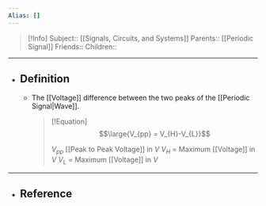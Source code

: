 ```yaml
---
Alias: []
---
```

> [!Info]
> Subject:: [[Signals, Circuits, and Systems]]
> Parents:: [[Periodic Signal]]
> Friends:: 
> Children:: 
---
- ## Definition
	- The [[Voltage]] difference between the two peaks of the [[Periodic Signal|Wave]].
	  > [!Equation]
	  > $$\large{V_{pp} = V_{H}-V_{L}}$$
	  > 
	  > $V_{pp}$ [[Peak to Peak Voltage]] in $V$
	  > $V_{H}$ = Maximum [[Voltage]] in $V$
	  > $V_{L}$ = Maximum [[Voltage]] in $V$
---
- ## Reference